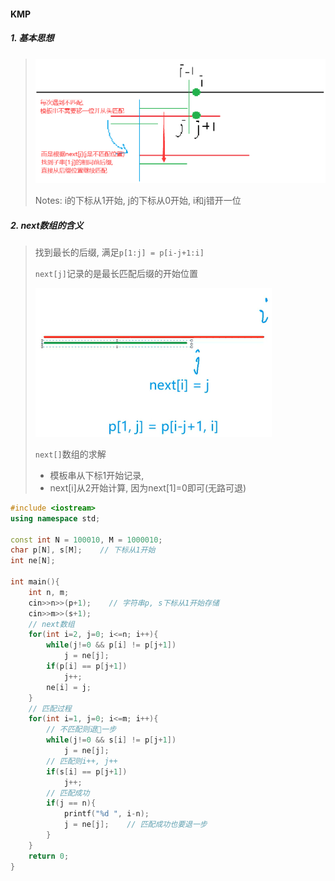 #### KMP

##### 1. 基本思想
> ![KMP-思想](/appendix/acwing-KMP.png)
> 
> Notes: i的下标从1开始, j的下标从0开始, i和j错开一位

##### 2. next数组的含义
> 找到最长的后缀, 满足`p[1:j] = p[i-j+1:i]`
> 
> `next[j]`记录的是最长匹配后缀的开始位置
> 
> ![KMP-next数组](/appendix/acwing-KMP-next.png)
>
> `next[]`数组的求解
> - 模板串从下标1开始记录, 
> - next[i]从2开始计算, 因为next[1]=0即可(无路可退)
> 

```CPP
#include <iostream>
using namespace std;

const int N = 100010, M = 1000010;
char p[N], s[M];    // 下标从1开始
int ne[N];

int main(){
    int n, m;
    cin>>n>>(p+1);    // 字符串p, s下标从1开始存储
    cin>>m>>(s+1);
    // next数组 
    for(int i=2, j=0; i<=n; i++){
        while(j!=0 && p[i] != p[j+1])
            j = ne[j];
        if(p[i] == p[j+1])
            j++;
        ne[i] = j;
    }
    // 匹配过程
    for(int i=1, j=0; i<=m; i++){
        // 不匹配则退🤺一步
        while(j!=0 && s[i] != p[j+1])
            j = ne[j];
        // 匹配则i++, j++
        if(s[i] == p[j+1])
            j++;
        // 匹配成功
        if(j == n){
            printf("%d ", i-n);
            j = ne[j];    // 匹配成功也要退一步
        }
    }
    return 0;
}
```